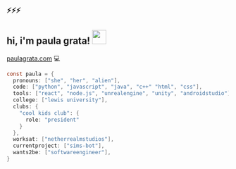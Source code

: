 ### ⚡⚡⚡
## hi, i'm paula grata! <img src="https://cdn3.emoji.gg/emojis/5226-bongocat-wave.gif" width="32">
[paulagrata.com](https://paulagrata.com) 💻

```java
const paula = {
  pronouns: ["she", "her", "alien"],
  code: ["python", "javascript", "java", "c++" "html", "css"],
  tools: ["react", "node.js", "unrealengine", "unity", "androidstudio"],
  college: ["lewis university"],
  clubs: {
    "cool kids club": {
      role: "president"
    }
  },
  worksat: ["netherrealmstudios"],
  currentproject: ["sims-bot"],
  wants2be: ["softwareengineer"],
}
```
